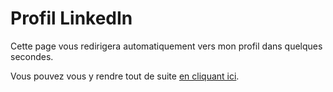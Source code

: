 # Profil LinkedIn
Cette page vous redirigera automatiquement vers mon profil dans quelques secondes.

Vous pouvez vous y rendre tout de suite [en cliquant ici](https://www.linkedin.com/in/mlindemann/).

<html>
  <head>
    <meta http-equiv="refresh" content="4; URL=https://www.linkedin.com/in/mlindemann/">
  </head>
  <body>
  </body>
</html>
